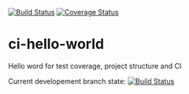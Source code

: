 [![Build Status](https://travis-ci.org/lobzison/ci-hello-world.svg?branch=master)](https://travis-ci.org/lobzison/ci-hello-world)
[![Coverage Status](https://coveralls.io/repos/github/lobzison/ci-hello-world/badge.svg?branch=master)](https://coveralls.io/github/lobzison/ci-hello-world?branch=master) 
# ci-hello-world
Hello word for test coverage, project structure and CI

Current developement branch state:
[![Build Status](https://travis-ci.org/lobzison/ci-hello-world.svg?branch=improvements)](https://travis-ci.org/lobzison/ci-hello-world)
